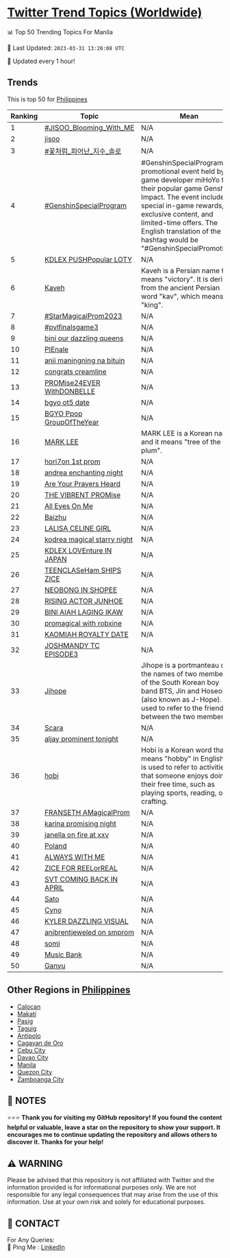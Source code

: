 [Twitter Trend Topics (Worldwide)](https://github.com/ErcinDedeoglu/Twitter-Trend-Topics)
==========


📊 Top 50 Trending Topics For Manila

📆 Last Updated: `2023-03-31 13:20:08 UTC`

🔧 Updated every 1 hour!


## Trends

This is top 50 for [Philippines](</Philippines>)

| Ranking | Topic | Mean |
| ------- | ------------ | ------------ |
| 1 | [#JISOO_Blooming_With_ME](http://twitter.com/search?q=%23JISOO_Blooming_With_ME) | N/A |
| 2 | [jisoo](http://twitter.com/search?q=jisoo) | N/A |
| 3 | [#꽃처럼_피어난_지수_솔로](http://twitter.com/search?q=%23%ea%bd%83%ec%b2%98%eb%9f%bc_%ed%94%bc%ec%96%b4%eb%82%9c_%ec%a7%80%ec%88%98_%ec%86%94%eb%a1%9c) | N/A |
| 4 | [#GenshinSpecialProgram](http://twitter.com/search?q=%23GenshinSpecialProgram) | #GenshinSpecialProgram is a promotional event held by the game developer miHoYo for their popular game Genshin Impact. The event includes special in-game rewards, exclusive content, and limited-time offers. The English translation of the hashtag would be "#GenshinSpecialPromotion". |
| 5 | [KDLEX PUSHPopular LOTY](http://twitter.com/search?q=KDLEX+PUSHPopular+LOTY) | N/A |
| 6 | [Kaveh](http://twitter.com/search?q=Kaveh) | Kaveh is a Persian name that means "victory". It is derived from the ancient Persian word "kav", which means "king". |
| 7 | [#StarMagicalProm2023](http://twitter.com/search?q=%23StarMagicalProm2023) | N/A |
| 8 | [#pvlfinalsgame3](http://twitter.com/search?q=%23pvlfinalsgame3) | N/A |
| 9 | [bini our dazzling queens](http://twitter.com/search?q=bini+our+dazzling+queens) | N/A |
| 10 | [PIEnale](http://twitter.com/search?q=PIEnale) | N/A |
| 11 | [anji maningning na bituin](http://twitter.com/search?q=anji+maningning+na+bituin) | N/A |
| 12 | [congrats creamline](http://twitter.com/search?q=congrats+creamline) | N/A |
| 13 | [PROMise24EVER WithDONBELLE](http://twitter.com/search?q=PROMise24EVER+WithDONBELLE) | N/A |
| 14 | [bgyo ot5 date](http://twitter.com/search?q=bgyo+ot5+date) | N/A |
| 15 | [BGYO Ppop GroupOfTheYear](http://twitter.com/search?q=BGYO+Ppop+GroupOfTheYear) | N/A |
| 16 | [MARK LEE](http://twitter.com/search?q=MARK+LEE) | MARK LEE is a Korean name, and it means "tree of the plum". |
| 17 | [hori7on 1st prom](http://twitter.com/search?q=hori7on+1st+prom) | N/A |
| 18 | [andrea enchanting night](http://twitter.com/search?q=andrea+enchanting+night) | N/A |
| 19 | [Are Your Prayers Heard](http://twitter.com/search?q=Are+Your+Prayers+Heard) | N/A |
| 20 | [THE VIBRENT PROMise](http://twitter.com/search?q=THE+VIBRENT+PROMise) | N/A |
| 21 | [All Eyes On Me](http://twitter.com/search?q=All+Eyes+On+Me) | N/A |
| 22 | [Baizhu](http://twitter.com/search?q=Baizhu) | N/A |
| 23 | [LALISA CELINE GIRL](http://twitter.com/search?q=LALISA+CELINE+GIRL) | N/A |
| 24 | [kodrea magical starry night](http://twitter.com/search?q=kodrea+magical+starry+night) | N/A |
| 25 | [KDLEX LOVEnture IN JAPAN](http://twitter.com/search?q=KDLEX+LOVEnture+IN+JAPAN) | N/A |
| 26 | [TEENCLASeHam SHIPS ZICE](http://twitter.com/search?q=TEENCLASeHam+SHIPS+ZICE) | N/A |
| 27 | [NEOBONG IN SHOPEE](http://twitter.com/search?q=NEOBONG+IN+SHOPEE) | N/A |
| 28 | [RISING ACTOR JUNHOE](http://twitter.com/search?q=RISING+ACTOR+JUNHOE) | N/A |
| 29 | [BINI AIAH LAGING IKAW](http://twitter.com/search?q=BINI+AIAH+LAGING+IKAW) | N/A |
| 30 | [promagical with robxine](http://twitter.com/search?q=promagical+with+robxine) | N/A |
| 31 | [KAOMIAH ROYALTY DATE](http://twitter.com/search?q=KAOMIAH+ROYALTY+DATE) | N/A |
| 32 | [JOSHMANDY TC EPISODE3](http://twitter.com/search?q=JOSHMANDY+TC+EPISODE3) | N/A |
| 33 | [Jihope](http://twitter.com/search?q=Jihope) | Jihope is a portmanteau of the names of two members of the South Korean boy band BTS, Jin and Hoseok (also known as J-Hope). It is used to refer to the friendship between the two members. |
| 34 | [Scara](http://twitter.com/search?q=Scara) | N/A |
| 35 | [aljay prominent tonight](http://twitter.com/search?q=aljay+prominent+tonight) | N/A |
| 36 | [hobi](http://twitter.com/search?q=hobi) | Hobi is a Korean word that means "hobby" in English. It is used to refer to activities that someone enjoys doing in their free time, such as playing sports, reading, or crafting. |
| 37 | [FRANSETH AMagicalProm](http://twitter.com/search?q=FRANSETH+AMagicalProm) | N/A |
| 38 | [karina promising night](http://twitter.com/search?q=karina+promising+night) | N/A |
| 39 | [janella on fire at xxv](http://twitter.com/search?q=janella+on+fire+at+xxv) | N/A |
| 40 | [Poland](http://twitter.com/search?q=Poland) | N/A |
| 41 | [ALWAYS WITH ME](http://twitter.com/search?q=ALWAYS+WITH+ME) | N/A |
| 42 | [ZICE FOR REELorREAL](http://twitter.com/search?q=ZICE+FOR+REELorREAL) | N/A |
| 43 | [SVT COMING BACK IN APRIL](http://twitter.com/search?q=SVT+COMING+BACK+IN+APRIL) | N/A |
| 44 | [Sato](http://twitter.com/search?q=Sato) | N/A |
| 45 | [Cyno](http://twitter.com/search?q=Cyno) | N/A |
| 46 | [KYLER DAZZLING VISUAL](http://twitter.com/search?q=KYLER+DAZZLING+VISUAL) | N/A |
| 47 | [anjbrentjeweled on smprom](http://twitter.com/search?q=anjbrentjeweled+on+smprom) | N/A |
| 48 | [somi](http://twitter.com/search?q=somi) | N/A |
| 49 | [Music Bank](http://twitter.com/search?q=Music+Bank) | N/A |
| 50 | [Ganyu](http://twitter.com/search?q=Ganyu) | N/A |



## Other Regions in [Philippines](</Philippines>)

* [Calocan](</Philippines/Calocan.md>)
* [Makati](</Philippines/Makati.md>)
* [Pasig](</Philippines/Pasig.md>)
* [Taguig](</Philippines/Taguig.md>)
* [Antipolo](</Philippines/Antipolo.md>)
* [Cagayan de Oro](</Philippines/Cagayan de Oro.md>)
* [Cebu City](</Philippines/Cebu City.md>)
* [Davao City](</Philippines/Davao City.md>)
* [Manila](</Philippines/Manila.md>)
* [Quezon City](</Philippines/Quezon City.md>)
* [Zamboanga City](</Philippines/Zamboanga City.md>)



## 📝 NOTES

⭐⭐⭐ **Thank you for visiting my GitHub repository! If you found the content helpful or valuable, leave a star on the repository to show your support. It encourages me to continue updating the repository and allows others to discover it. Thanks for your help!**


## ⚠️ WARNING

Please be advised that this repository is not affiliated with Twitter and the information provided is for informational purposes only. We are not responsible for any legal consequences that may arise from the use of this information. Use at your own risk and solely for educational purposes.


## 📨 CONTACT

 For Any Queries:  
            🏓 Ping Me : [LinkedIn](https://www.linkedin.com/in/ercindedeoglu/)
